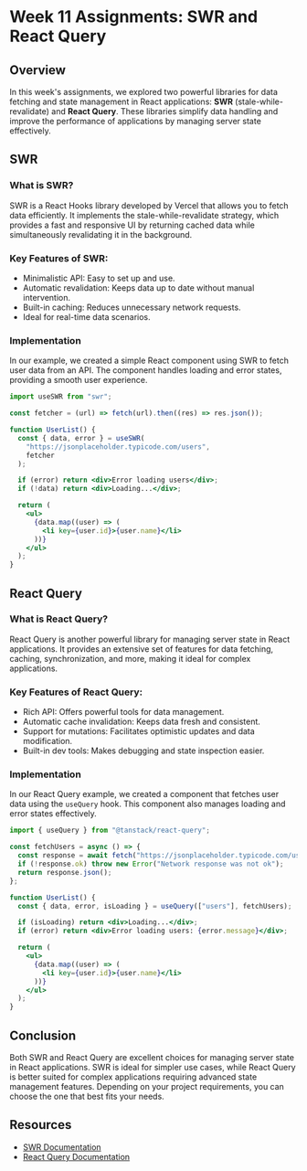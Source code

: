 # Week 11 Assignments: SWR and React Query

## Overview

In this week's assignments, we explored two powerful libraries for data fetching and state management in React applications: **SWR** (stale-while-revalidate) and **React Query**. These libraries simplify data handling and improve the performance of applications by managing server state effectively.

## SWR

### What is SWR?

SWR is a React Hooks library developed by Vercel that allows you to fetch data efficiently. It implements the stale-while-revalidate strategy, which provides a fast and responsive UI by returning cached data while simultaneously revalidating it in the background.

### Key Features of SWR:

- Minimalistic API: Easy to set up and use.
- Automatic revalidation: Keeps data up to date without manual intervention.
- Built-in caching: Reduces unnecessary network requests.
- Ideal for real-time data scenarios.

### Implementation

In our example, we created a simple React component using SWR to fetch user data from an API. The component handles loading and error states, providing a smooth user experience.

```jsx
import useSWR from "swr";

const fetcher = (url) => fetch(url).then((res) => res.json());

function UserList() {
  const { data, error } = useSWR(
    "https://jsonplaceholder.typicode.com/users",
    fetcher
  );

  if (error) return <div>Error loading users</div>;
  if (!data) return <div>Loading...</div>;

  return (
    <ul>
      {data.map((user) => (
        <li key={user.id}>{user.name}</li>
      ))}
    </ul>
  );
}
```

## React Query

### What is React Query?

React Query is another powerful library for managing server state in React applications. It provides an extensive set of features for data fetching, caching, synchronization, and more, making it ideal for complex applications.

### Key Features of React Query:

- Rich API: Offers powerful tools for data management.
- Automatic cache invalidation: Keeps data fresh and consistent.
- Support for mutations: Facilitates optimistic updates and data modification.
- Built-in dev tools: Makes debugging and state inspection easier.

### Implementation

In our React Query example, we created a component that fetches user data using the `useQuery` hook. This component also manages loading and error states effectively.

```jsx
import { useQuery } from "@tanstack/react-query";

const fetchUsers = async () => {
  const response = await fetch("https://jsonplaceholder.typicode.com/users");
  if (!response.ok) throw new Error("Network response was not ok");
  return response.json();
};

function UserList() {
  const { data, error, isLoading } = useQuery(["users"], fetchUsers);

  if (isLoading) return <div>Loading...</div>;
  if (error) return <div>Error loading users: {error.message}</div>;

  return (
    <ul>
      {data.map((user) => (
        <li key={user.id}>{user.name}</li>
      ))}
    </ul>
  );
}
```

## Conclusion

Both SWR and React Query are excellent choices for managing server state in React applications. SWR is ideal for simpler use cases, while React Query is better suited for complex applications requiring advanced state management features. Depending on your project requirements, you can choose the one that best fits your needs.

## Resources

- [SWR Documentation](https://swr.vercel.app/)
- [React Query Documentation](https://react-query.tanstack.com/)
